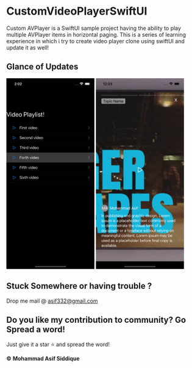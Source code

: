 # CustomVideoPlayerSwiftUI

Custom AVPlayer is a SwiftUI sample project having the ability to play multiple AVPlayer items in horizontal paging.
This is a series of learning experience in which i try to create video player clone using swiftUI and update it as well!

## Glance of Updates
<img src="https://github.com/Asif332/CustomVideoPlayerSwiftUI/blob/master/CustomAVPlayerWithTabView/playlist.png" height="500">
<img src="https://github.com/Asif332/CustomVideoPlayerSwiftUI/blob/master/CustomAVPlayerWithTabView/CustomVideoPlayer.png" height="500">

## Stuck Somewhere or having trouble ?
Drop me mail @ asif332@gmail.com

## Do you like my contribution to community? Go Spread a word!
Just give it a star ⭐️ and spread the word!

**©** **Mohammad Asif Siddique** 
